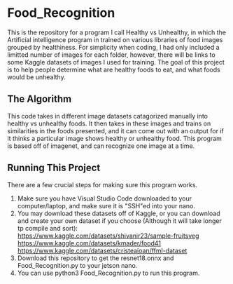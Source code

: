 # Food_Recognition
This is the repository for a program I call Healthy vs Unhealthy, in which the Artificial intelligence program in trained on various libraries of food images grouped by healthiness. For simplicity when coding, I had only included a limitted number of images for each folder, however, there will be links to some Kaggle datasets of images I used for training. The goal of this project is to help people determine what are healthy foods to eat, and what foods would be unhealthy.


## The Algorithm
This code takes in different image datasets catagorized manually into healthy vs unhealthy foods. It then takes in these images and trains on similarities in the foods presented, and it can come out with an output for if it thinks a particular image shows healthy or unhealthy food. This program is based off of imagenet, and can recognize one image at a time. 

## Running This Project
There are a few crucial steps for making sure this program works.
1. Make sure you have Visual Studio Code downloaded to your computer/laptop, and make sure it is "SSH"ed into your nano.
2. You may download these datasets off of Kaggle, or you can download and create your own dataset if you choose (Although it will take longer tp compile and sort):
https://www.kaggle.com/datasets/shivanir23/sample-fruitsveg
https://www.kaggle.com/datasets/kmader/food41
https://www.kaggle.com/datasets/cristeaioan/ffml-dataset
3. Download this repository to get the resnet18.onnx and Food_Recognition.py to your jetson nano.
4. You can use python3 Food_Recognition.py to run this program. 
